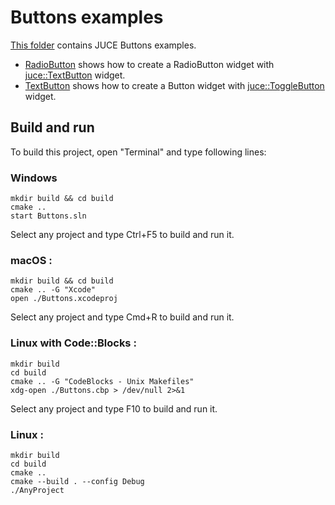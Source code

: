 # Buttons examples

[This folder](.) contains JUCE Buttons examples.

* [RadioButton](TextButton/README.md) shows how to create a RadioButton widget with [juce::TextButton](https://docs.juce.com/master/classTextButton.html) widget.
* [TextButton](TextButton/README.md) shows how to create a Button widget with [juce::ToggleButton](https://docs.juce.com/master/classToggleButton.html) widget.

## Build and run

To build this project, open "Terminal" and type following lines:

### Windows
``` shell
mkdir build && cd build
cmake ..
start Buttons.sln
```

Select any project and type Ctrl+F5 to build and run it.

### macOS :

``` shell
mkdir build && cd build
cmake .. -G "Xcode"
open ./Buttons.xcodeproj
```

Select any project and type Cmd+R to build and run it.

### Linux with Code::Blocks :

``` shell
mkdir build
cd build
cmake .. -G "CodeBlocks - Unix Makefiles"
xdg-open ./Buttons.cbp > /dev/null 2>&1
```

Select any project and type F10 to build and run it.

### Linux :

``` shell
mkdir build
cd build
cmake ..
cmake --build . --config Debug
./AnyProject
```
